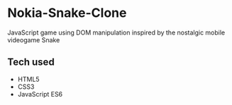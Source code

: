 # Nokia-Snake-Clone

<p>JavaScript game using DOM manipulation inspired by the nostalgic mobile videogame Snake</p>

<h2>Tech used</h2>
<ul>
  <li>HTML5</li>
  <li>CSS3</li>
  <li>JavaScript ES6</li>
</ul>
